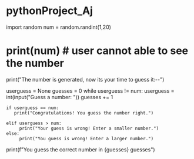 # pythonProject_Aj
import random
num = random.randint(1,20)
# print(num)             # user cannot able to see the number
print("The number is generated, now its your time to guess it:--")

userguess = None
guesses = 0
while userguess != num:
    userguess = int(input("Guess a number: "))
    guesses += 1

    if userguess == num:
       print("Congratulations! You guess the number right.")

    elif userguess > num:
         print("Your guess is wrong! Enter a smaller number.")
    else:
         print("You guess is wrong! Enter a larger number.")

print(f"You guess the correct number in {guesses} guesses")
